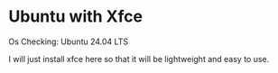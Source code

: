 # Ubuntu with Xfce

Os Checking: Ubuntu 24.04 LTS

I will just install xfce here so that it will be lightweight and easy to use.